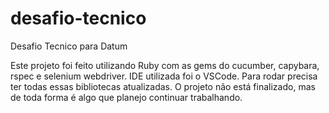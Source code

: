 # desafio-tecnico
Desafio Tecnico para Datum 

Este projeto foi feito utilizando Ruby com as gems do cucumber, capybara, rspec e selenium webdriver.
IDE utilizada foi o VSCode.
Para rodar precisa ter todas essas bibliotecas atualizadas.
O projeto não está finalizado, mas de toda forma é algo que planejo continuar trabalhando.
